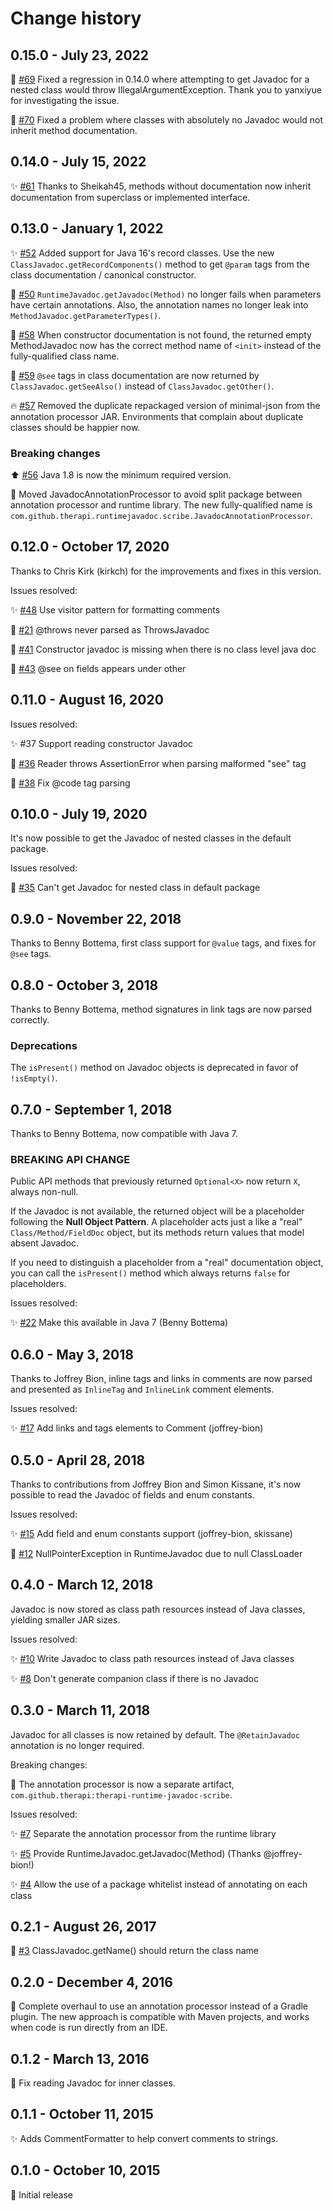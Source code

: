 # Change history

## 0.15.0 - July 23, 2022

:bug: [#69](https://github.com/dnault/therapi-runtime-javadoc/issues/69)
Fixed a regression in 0.14.0 where attempting to get Javadoc for a nested class would throw IllegalArgumentException.
Thank you to yanxiyue for investigating the issue.

:bug: [#70](https://github.com/dnault/therapi-runtime-javadoc/issues/70)
Fixed a problem where classes with absolutely no Javadoc would not inherit
method documentation.

## 0.14.0 - July 15, 2022

:sparkles: [#61](https://github.com/dnault/therapi-runtime-javadoc/issues/61)
Thanks to Sheikah45, methods without documentation now inherit documentation from superclass or implemented interface.

## 0.13.0 - January 1, 2022

:sparkles: [#52](https://github.com/dnault/therapi-runtime-javadoc/issues/52) 
  Added support for Java 16's record classes. 
  Use the new `ClassJavadoc.getRecordComponents()` method to get `@param` tags
  from the class documentation / canonical constructor. 

:bug: [#50](https://github.com/dnault/therapi-runtime-javadoc/issues/50)
  `RuntimeJavadoc.getJavadoc(Method)` no longer fails when parameters have
  certain annotations. Also, the annotation names no longer leak into
  `MethodJavadoc.getParameterTypes()`.

:bug: [#58](https://github.com/dnault/therapi-runtime-javadoc/issues/58)
  When constructor documentation is not found, the returned empty
  MethodJavadoc now has the correct method name of `<init>` instead of
  the fully-qualified class name.

:bug: [#59](https://github.com/dnault/therapi-runtime-javadoc/issues/59)
  `@see` tags in class documentation are now returned by
  `ClassJavadoc.getSeeAlso()` instead of `ClassJavadoc.getOther()`.

:fire: [#57](https://github.com/dnault/therapi-runtime-javadoc/issues/57)
  Removed the duplicate repackaged version of minimal-json from the 
  annotation processor JAR. Environments that complain about duplicate classes
  should be happier now.


### Breaking changes

:arrow_up: [#56](https://github.com/dnault/therapi-runtime-javadoc/issues/56) Java 1.8 is now the minimum required version.

:truck: Moved JavadocAnnotationProcessor to avoid split package between
annotation processor and runtime library. The new fully-qualified name
is `com.github.therapi.runtimejavadoc.scribe.JavadocAnnotationProcessor`.

## 0.12.0 - October 17, 2020

Thanks to Chris Kirk (kirkch) for the improvements and fixes in this version.

Issues resolved:

:sparkles: [#48](https://github.com/dnault/therapi-runtime-javadoc/issues/48) Use visitor pattern for formatting comments

:bug: [#21](https://github.com/dnault/therapi-runtime-javadoc/issues/21) @throws never parsed as ThrowsJavadoc

:bug: [#41](https://github.com/dnault/therapi-runtime-javadoc/issues/41) Constructor javadoc is missing when there is no class level java doc

:bug: [#43](https://github.com/dnault/therapi-runtime-javadoc/issues/43) @see on fields appears under other


## 0.11.0 - August 16, 2020

Issues resolved:

:sparkles: #37 Support reading constructor Javadoc

:bug: [#36](https://github.com/dnault/therapi-runtime-javadoc/issues/36) Reader throws AssertionError when parsing malformed "see" tag

:bug: [#38](https://github.com/dnault/therapi-runtime-javadoc/issues/38) Fix @code tag parsing

## 0.10.0 - July 19, 2020

It's now possible to get the Javadoc of nested classes in the default package.

Issues resolved:

:bug: [#35](https://github.com/dnault/therapi-runtime-javadoc/issues/35) Can't get Javadoc for nested class in default package

## 0.9.0 - November 22, 2018

Thanks to Benny Bottema, first class support for `@value` tags, and fixes for `@see` tags.

## 0.8.0 - October 3, 2018

Thanks to Benny Bottema, method signatures in link tags are now parsed correctly.

### Deprecations

The `isPresent()` method on Javadoc objects is deprecated in favor of
`!isEmpty()`.


## 0.7.0 - September 1, 2018

Thanks to Benny Bottema, now compatible with Java 7.

### BREAKING API CHANGE
Public API methods that previously returned `Optional<X>` now return `X`,
always non-null.

If the Javadoc is not available, the returned object will be a placeholder
following the **Null Object Pattern**. A placeholder acts just a like a "real"
`Class/Method/FieldDoc` object, but its methods return values that model
absent Javadoc.

If you need to distinguish a placeholder from a "real"
documentation object, you can call the `isPresent()` method which always
returns `false` for placeholders.
  
Issues resolved:

:sparkles: [#22](https://github.com/dnault/therapi-runtime-javadoc/issues/22) Make this available in Java 7 (Benny Bottema)


## 0.6.0 - May 3, 2018

Thanks to Joffrey Bion, inline tags and links in comments are now parsed
and presented as `InlineTag` and `InlineLink` comment elements. 

Issues resolved:

:sparkles: [#17](https://github.com/dnault/therapi-runtime-javadoc/issues/17) Add links and tags elements to Comment (joffrey-bion)


## 0.5.0 - April 28, 2018

Thanks to contributions from Joffrey Bion and Simon Kissane,
it's now possible to read the Javadoc of fields and enum constants.

Issues resolved:

:sparkles: [#15](https://github.com/dnault/therapi-runtime-javadoc/issues/15) Add field and enum constants support (joffrey-bion, skissane)

:bug: [#12](https://github.com/dnault/therapi-runtime-javadoc/issues/12) NullPointerException in RuntimeJavadoc due to null ClassLoader


## 0.4.0 - March 12, 2018

Javadoc is now stored as class path resources instead of Java classes,
yielding smaller JAR sizes.

Issues resolved:

:sparkles: [#10](https://github.com/dnault/therapi-runtime-javadoc/issues/10) Write Javadoc to class path resources instead of Java classes 

:sparkles: [#8](https://github.com/dnault/therapi-runtime-javadoc/issues/8) Don't generate companion class if there is no Javadoc


## 0.3.0 - March 11, 2018

Javadoc for all classes is now retained by default. The `@RetainJavadoc`
annotation is no longer required.
  
Breaking changes:

:truck: The annotation processor is now a separate artifact,
`com.github.therapi:therapi-runtime-javadoc-scribe`.

Issues resolved:

:sparkles: [#7](https://github.com/dnault/therapi-runtime-javadoc/issues/7) Separate the annotation processor from the runtime library

:sparkles: [#5](https://github.com/dnault/therapi-runtime-javadoc/issues/5) Provide RuntimeJavadoc.getJavadoc(Method) (Thanks @joffrey-bion!)

:sparkles: [#4](https://github.com/dnault/therapi-runtime-javadoc/issues/4) Allow the use of a package whitelist instead of annotating on each class


## 0.2.1 - August 26, 2017

:bug: [#3](https://github.com/dnault/therapi-runtime-javadoc/issues/3) ClassJavadoc.getName() should return the class name


## 0.2.0 - December 4, 2016

:tada: Complete overhaul to use an annotation processor instead of a Gradle plugin.
  The new approach is compatible with Maven projects, and works when code is run
  directly from an IDE.


## 0.1.2 - March 13, 2016

:bug: Fix reading Javadoc for inner classes.


## 0.1.1 - October 11, 2015

:sparkles: Adds CommentFormatter to help convert comments to strings.


## 0.1.0 - October 10, 2015

:tada: Initial release
